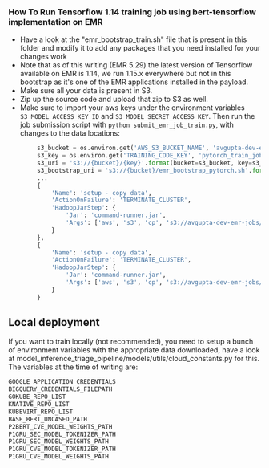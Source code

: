 ### How To Run Tensorflow 1.14 training job using bert-tensorflow implementation on EMR

* Have a look at the "emr_bootstrap_train.sh" file that is present in this folder and modify it
to add any packages that you need installed for your changes work
* Note that as of this writing (EMR 5.29) the latest version of Tensorflow available on EMR is 1.14,
we run 1.15.x everywhere but not in this bootstrap as it's one of the EMR applications installed in the payload.
* Make sure all your data is present in S3.
* Zip up the source code and upload that zip to S3 as well.
* Make sure to import your aws keys under the environment variables `S3_MODEL_ACCESS_KEY_ID` and `S3_MODEL_SECRET_ACCESS_KEY`.
Then run the job submission script with `python submit_emr_job_train.py`, with changes to the data locations:

```python
        s3_bucket = os.environ.get('AWS_S3_BUCKET_NAME', 'avgupta-dev-emr-jobs') # Change these
        s3_key = os.environ.get('TRAINING_CODE_KEY', 'pytorch_train_job.zip')
        s3_uri = 's3://{bucket}/{key}'.format(bucket=s3_bucket, key=s3_key)
        s3_bootstrap_uri = 's3://{bucket}/emr_bootstrap_pytorch.sh'.format(bucket=s3_bucket)
        ...
        {
            'Name': 'setup - copy data',
            'ActionOnFailure': 'TERMINATE_CLUSTER',
            'HadoopJarStep': {
                'Jar': 'command-runner.jar',
                'Args': ['aws', 's3', 'cp', 's3://avgupta-dev-emr-jobs/train.tsv', '/home/hadoop/'] # Change this
            }
        },
        {
            'Name': 'setup - copy data',
            'ActionOnFailure': 'TERMINATE_CLUSTER',
            'HadoopJarStep': {
                'Jar': 'command-runner.jar',
                'Args': ['aws', 's3', 'cp', 's3://avgupta-dev-emr-jobs/dev.tsv', '/home/hadoop/'] # Change this.
            }
        }
```

## Local deployment

If you want to train locally (not recommended), you need to setup a bunch of environment variables
with the appropriate data downloaded, have a look at model_inference_triage_pipeline/models/utils/cloud_constants.py for this.
The variables at the time of writing are:
```python
GOOGLE_APPLICATION_CREDENTIALS
BIGQUERY_CREDENTIALS_FILEPATH
GOKUBE_REPO_LIST
KNATIVE_REPO_LIST
KUBEVIRT_REPO_LIST
BASE_BERT_UNCASED_PATH
P2BERT_CVE_MODEL_WEIGHTS_PATH
P1GRU_SEC_MODEL_TOKENIZER_PATH
P1GRU_SEC_MODEL_WEIGHTS_PATH
P1GRU_CVE_MODEL_TOKENIZER_PATH
P1GRU_CVE_MODEL_WEIGHTS_PATH
```
